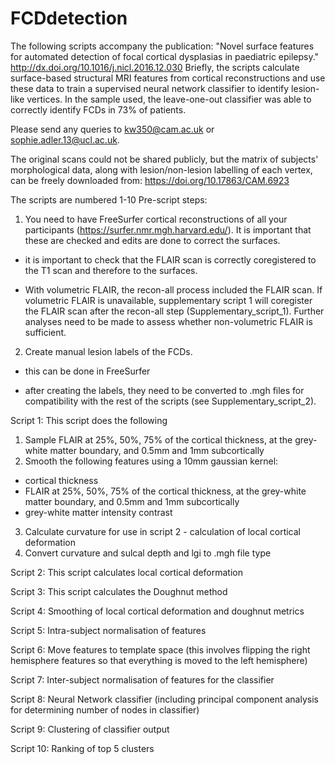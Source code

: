 # FCDdetection
The following scripts accompany the publication: 
"Novel surface features for automated detection of focal cortical dysplasias in paediatric epilepsy."
http://dx.doi.org/10.1016/j.nicl.2016.12.030
Briefly, the scripts calculate surface-based structural MRI features from cortical reconstructions and use these
data to train a supervised neural network classifier to identify lesion-like vertices. In the sample used, the leave-one-out classifier
was able to correctly identify FCDs in 73% of patients.

Please send any queries to kw350@cam.ac.uk or sophie.adler.13@ucl.ac.uk.

The original scans could not be shared publicly, but the matrix of subjects' morphological data, along with lesion/non-lesion labelling of each vertex, can be freely downloaded from:
https://doi.org/10.17863/CAM.6923

The scripts are numbered 1-10
Pre-script steps:

1. You need to have FreeSurfer cortical reconstructions of all your participants (https://surfer.nmr.mgh.harvard.edu/). 
It is important that these are checked and edits are done to correct the surfaces.

- it is important to check that the FLAIR scan is correctly coregistered to the T1 scan and therefore to the surfaces. 

- With volumetric FLAIR, the recon-all process included the FLAIR scan. 
If volumetric FLAIR is unavailable, supplementary script 1 will coregister the FLAIR scan after the recon-all step (Supplementary_script_1).
Further analyses need to be made to assess whether non-volumetric FLAIR is sufficient.


2. Create manual lesion labels of the FCDs. 

- this can be done in FreeSurfer

- after creating the labels, they need to be converted to .mgh files for compatibility with the rest of the scripts (see Supplementary_script_2).


Script 1: This script does the following

1. Sample FLAIR at 25%, 50%, 75% of the cortical thickness, at the grey-white matter boundary, and 0.5mm and 1mm subcortically
2. Smooth the following features using a 10mm gaussian kernel:
 - cortical thickness
 - FLAIR at 25%, 50%, 75% of the cortical thickness, at the grey-white matter boundary, and 0.5mm and 1mm subcortically
 - grey-white matter intensity contrast
3. Calculate curvature for use in script 2 - calculation of local cortical deformation
4. Convert curvature and sulcal depth and lgi to .mgh file type

Script 2: This script calculates local cortical deformation

Script 3: This script calculates the Doughnut method

Script 4: Smoothing of local cortical deformation and doughnut metrics

Script 5: Intra-subject normalisation of features

Script 6: Move features to template space (this involves flipping the right hemisphere features so that everything is moved to the left hemisphere)

Script 7: Inter-subject normalisation of features for the classifier

Script 8: Neural Network classifier (including principal component analysis for determining number of nodes in classifier)

Script 9: Clustering of classifier output

Script 10: Ranking of top 5 clusters
